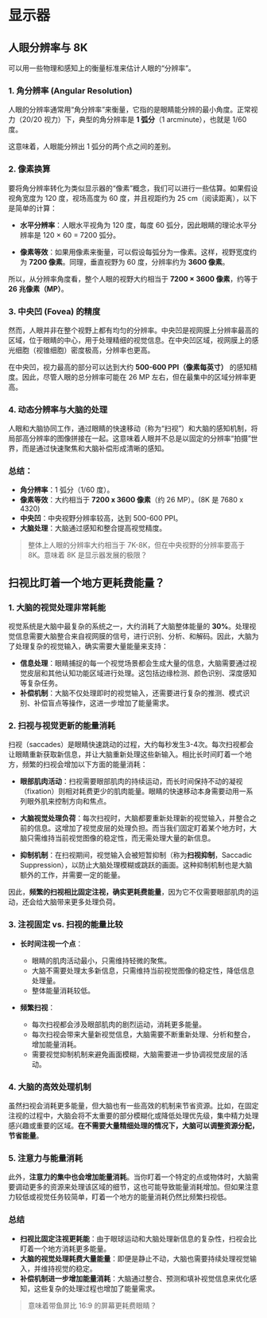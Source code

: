 # 显示器
## 人眼分辨率与 8K

可以用一些物理和感知上的衡量标准来估计人眼的“分辨率”。

### 1. **角分辨率 (Angular Resolution)**

人眼的分辨率通常用“角分辨率”来衡量，它指的是眼睛能分辨的最小角度。正常视力（20/20 视力）下，典型的角分辨率是 **1 弧分**（1 arcminute），也就是 1/60 度。

这意味着，人眼能分辨出 1 弧分的两个点之间的差别。

### 2. **像素换算**

要将角分辨率转化为类似显示器的“像素”概念，我们可以进行一些估算。如果假设视角宽度为 120 度，视场高度为 60 度，并且视距约为 25 cm（阅读距离），以下是简单的计算：

- **水平分辨率**：人眼水平视角为 120 度，每度 60 弧分，因此眼睛的理论水平分辨率是 120 × 60 = 7200 弧分。
  
- **像素等效**：如果用像素来衡量，可以假设每弧分为一像素。这样，视野宽度约为 **7200 像素**。同理，垂直视野为 60 度，分辨率约为 **3600 像素**。

所以，从分辨率角度看，整个人眼的视野大约相当于 **7200 × 3600 像素**，约等于 **26 兆像素（MP）**。

### 3. **中央凹 (Fovea) 的精度**

然而，人眼并非在整个视野上都有均匀的分辨率。中央凹是视网膜上分辨率最高的区域，位于眼睛的中心，用于处理精细的视觉信息。在中央凹区域，视网膜上的感光细胞（视锥细胞）密度极高，分辨率也更高。

在中央凹，视力最高的部分可以达到大约 **500-600 PPI（像素每英寸）** 的感知精度。因此，尽管人眼的总分辨率可能在 26 MP 左右，但在最集中的区域分辨率更高。

### 4. **动态分辨率与大脑的处理**

人眼和大脑协同工作，通过眼睛的快速移动（称为“扫视”）和大脑的感知机制，将局部高分辨率的图像拼接在一起。这意味着人眼并不总是以固定的分辨率“拍摄”世界，而是通过快速聚焦和大脑补偿形成清晰的感知。

### 总结：

- **角分辨率**：1 弧分（1/60 度）。
- **像素等效**：大约相当于 **7200 x 3600 像素**（约 26 MP）。(8K 是 7680 x 4320)
- **中央凹**：中央视野分辨率较高，达到 500-600 PPI。
- **大脑处理**：大脑通过感知和整合提高视觉精度。

>整体上人眼的分辨率大约相当于 7K-8K，但在中央视野的分辨率要高于 8K。意味着 8K 是显示器发展的极限？

## 扫视比盯着一个地方更耗费能量？

### 1. **大脑的视觉处理非常耗能**

视觉系统是大脑中最复杂的系统之一，大约消耗了大脑整体能量的 **30%**。处理视觉信息需要大脑整合来自视网膜的信号，进行识别、分析、和解码。因此，大脑为了处理复杂的视觉输入，确实需要大量能量来支持：

- **信息处理**：眼睛捕捉的每一个视觉场景都会生成大量的信息，大脑需要通过视觉皮层和其他认知功能区域进行处理。这包括边缘检测、颜色识别、深度感知等复杂任务。
- **补偿机制**：大脑不仅处理即时的视觉输入，还需要进行复杂的推测、模式识别、补偿盲点等操作，这进一步增加了能量需求。

### 2. **扫视与视觉更新的能量消耗**

扫视（saccades）是眼睛快速跳动的过程，大约每秒发生3-4次。每次扫视都会让眼睛重新获取新信息，并让大脑重新处理这些新输入。相比长时间盯着一个地方，频繁的扫视会增加以下方面的能量消耗：

- **眼部肌肉活动**：扫视需要眼部肌肉的持续运动，而长时间保持不动的凝视（fixation）则相对耗费更少的肌肉能量。眼睛的快速移动本身需要动用一系列眼外肌来控制方向和焦点。
  
- **大脑视觉处理负荷**：每次扫视时，大脑都要重新处理新的视觉输入，并整合之前的信息。这增加了视觉皮层的处理负担。而当我们固定盯着某个地方时，大脑只需维持当前视觉图像的稳定性，而无需处理大量的新信息。

- **抑制机制**：在扫视期间，视觉输入会被短暂抑制（称为**扫视抑制**，Saccadic Suppression），以防止大脑处理模糊或跳跃的画面。这种抑制机制也是大脑额外的工作，并需要一定的能量。

因此，**频繁的扫视相比固定注视，确实更耗费能量**，因为它不仅需要眼部肌肉的运动，还会给大脑带来更多处理负荷。

### 3. **注视固定 vs. 扫视的能量比较**

- **长时间注视一个点**：
  - 眼睛的肌肉活动最小，只需维持轻微的聚焦。
  - 大脑不需要处理太多新信息，只需维持当前视觉图像的稳定性，降低信息处理量。
  - 整体能量消耗较低。

- **频繁扫视**：
  - 每次扫视都会涉及眼部肌肉的剧烈运动，消耗更多能量。
  - 每次扫视会带来大量新视觉信息，大脑需要不断重新处理、分析和整合，增加能量消耗。
  - 需要视觉抑制机制来避免画面模糊，大脑需要进一步协调视觉皮层的活动。

### 4. **大脑的高效处理机制**

虽然扫视会消耗更多能量，但大脑也有一些高效的机制来节省资源。比如，在固定注视的过程中，大脑会将不太重要的部分模糊化或降低处理优先级，集中精力处理感兴趣或重要的区域。**在不需要大量精细处理的情况下，大脑可以调整资源分配，节省能量**。

### 5. **注意力与能量消耗**

此外，**注意力的集中也会增加能量消耗**。当你盯着一个特定的点或物体时，大脑需要调动更多的资源来处理该区域的细节，这也可能导致能量消耗增加。但如果注意力较低或视觉任务较简单，盯着一个地方的能量消耗仍然比频繁扫视低。

### 总结

- **扫视比固定注视更耗能**：由于眼球运动和大脑处理新信息的复杂性，扫视会比盯着一个地方消耗更多能量。
- **大脑的视觉处理耗费大量能量**：即便是静止不动，大脑也需要持续处理视觉输入，并维持视觉的稳定。
- **补偿机制进一步增加能量消耗**：大脑通过整合、预测和填补视觉信息来优化感知，这些复杂的处理过程也增加了能量需求。

> 意味着带鱼屏比 16:9 的屏幕更耗费眼睛？